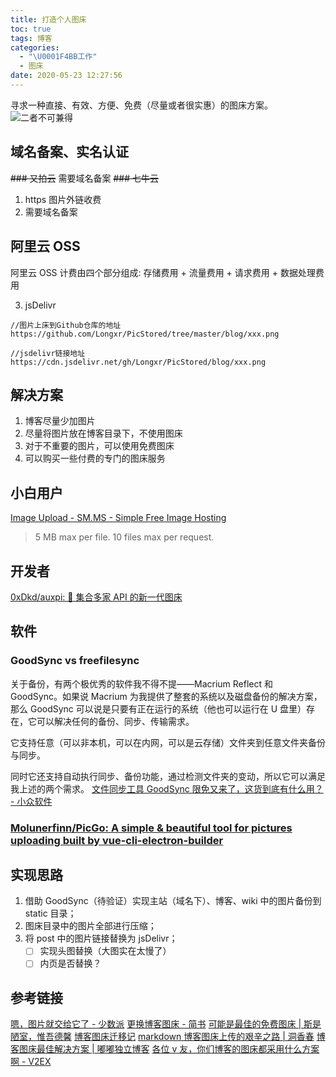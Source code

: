 ```yaml
---
title: 打造个人图床
toc: true
tags: 博客
categories:
  - "\U0001F4BB工作"
  - 图床
date: 2020-05-23 12:27:56
---
```


寻求一种直接、有效、方便、免费（尽量或者很实惠）的图床方案。
![二者不可兼得](/images/20180915163013.gif)

## 域名备案、实名认证

~~### 又拍云~~
需要域名备案
~~### 七牛云~~
1. https 图片外链收费
2. 需要域名备案

## 阿里云 OSS

阿里云 OSS 计费由四个部分组成: 存储费用 + 流量费用 + 请求费用 + 数据处理费用

3. jsDelivr
```plain
//图片上床到Github仓库的地址
https://github.com/Longxr/PicStored/tree/master/blog/xxx.png

//jsdelivr链接地址
https://cdn.jsdelivr.net/gh/Longxr/PicStored/blog/xxx.png

```
## 解决方案
1. 博客尽量少加图片
2. 尽量将图片放在博客目录下，不使用图床
3. 对于不重要的图片，可以使用免费图床
4. 可以购买一些付费的专门的图床服务
## 小白用户

[Image Upload - SM.MS - Simple Free Image Hosting](https://sm.ms/)
> 5 MB max per file. 10 files max per request.

## 开发者
[0xDkd/auxpi: 🍭 集合多家 API 的新一代图床](https://github.com/0xDkd/auxpi)

## 软件

### GoodSync vs freefilesync
关于备份，有两个极优秀的软件我不得不提——Macrium Reflect 和 GoodSync。如果说 Macrium 为我提供了整套的系统以及磁盘备份的解决方案，那么 GoodSync 可以说是只要有正在运行的系统（他也可以运行在 U 盘里）存在，它可以解决任何的备份、同步、传输需求。

它支持任意（可以非本机，可以在内网，可以是云存储）文件夹到任意文件夹备份与同步。

同时它还支持自动执行同步、备份功能，通过检测文件夹的变动，所以它可以满足我上述的两个需求。
[文件同步工具 GoodSync 限免又来了，这货到底有什么用？ - 小众软件](https://www.appinn.com/goodsync-2019/)

### [Molunerfinn/PicGo: A simple & beautiful tool for pictures uploading built by vue-cli-electron-builder](https://github.com/Molunerfinn/PicGo)

## 实现思路
1. 借助 GoodSync（待验证）实现主站（域名下）、博客、wiki 中的图片备份到 static 目录；
2. 图床目录中的图片全部进行压缩；
3. 将 post 中的图片链接替换为 jsDelivr；
	- [ ] 实现头图替换（大图实在太慢了）
	- [ ] 内页是否替换？

## 参考链接
[嗯，图片就交给它了 - 少数派](https://sspai.com/post/40499)
[更换博客图床 - 简书](https://www.jianshu.com/p/2b14396a6eb2)
[可能是最佳的免费图床 | 斯是陋室，惟吾德馨](https://yi-yun.github.io/%E5%9B%BE%E5%BA%8A%E7%9A%84%E9%80%89%E6%8B%A9/)
[博客图床迁移记](https://glumes.com/post/life/blog-image-migrate/)
[markdown 博客图床上传的艰辛之路 | 洞香春](https://wdd.js.org/the-hard-way-of-markdown-insert-images.html)
[博客图床最佳解决方案 | 嘟嘟独立博客](http://tengj.top/2019/08/18/tuchuang/)
[各位 v 友，你们博客的图床都采用什么方案啊 - V2EX](https://v2ex.com/t/551634)
